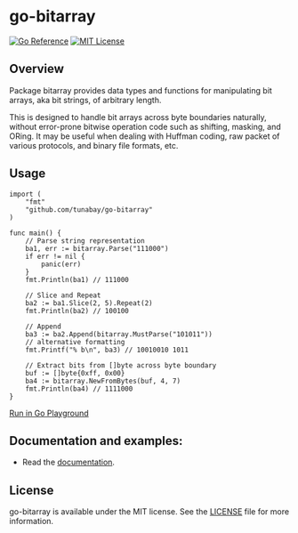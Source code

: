 # go-bitarray

[![Go Reference](https://pkg.go.dev/badge/github.com/tunabay/go-bitarray.svg)](https://pkg.go.dev/github.com/tunabay/go-bitarray)
[![MIT License](http://img.shields.io/badge/license-MIT-blue.svg?style=flat)](LICENSE)

## Overview

Package bitarray provides data types and functions for manipulating bit arrays,
aka bit strings, of arbitrary length.

This is designed to handle bit arrays across byte boundaries naturally, without
error-prone bitwise operation code such as shifting, masking, and ORing. It may
be useful when dealing with Huffman coding, raw packet of various protocols, and
binary file formats, etc.

## Usage

```
import (
	"fmt"
	"github.com/tunabay/go-bitarray"
)

func main() {
	// Parse string representation
	ba1, err := bitarray.Parse("111000")
	if err != nil {
		panic(err)
	}
	fmt.Println(ba1) // 111000

	// Slice and Repeat
	ba2 := ba1.Slice(2, 5).Repeat(2)
	fmt.Println(ba2) // 100100

	// Append
	ba3 := ba2.Append(bitarray.MustParse("101011"))
	// alternative formatting
	fmt.Printf("% b\n", ba3) // 10010010 1011

	// Extract bits from []byte across byte boundary
	buf := []byte{0xff, 0x00}
	ba4 := bitarray.NewFromBytes(buf, 4, 7)
	fmt.Println(ba4) // 1111000
}
```
[Run in Go Playground](https://play.golang.org/p/qm4fpMCPdWa)

## Documentation and examples:

- Read the [documentation](https://pkg.go.dev/github.com/tunabay/go-bitarray).

## License

go-bitarray is available under the MIT license. See the [LICENSE](LICENSE) file for more information.
